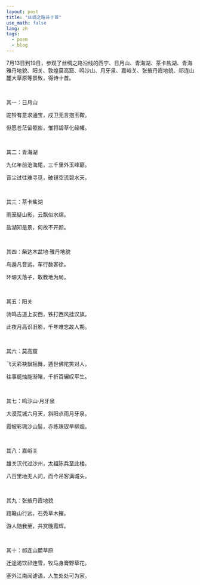 ```yaml
---
layout: post
title: "丝绸之路诗十首"
use_math: false
lang: zh
tags:
  - poem
  - blog
---
```



7月13日到19日，参观了丝绸之路沿线的西宁、日月山、青海湖、茶卡盐湖、青海雅丹地貌、阳关、敦煌莫高窟、鸣沙山、月牙泉、嘉峪关、张掖丹霞地貌、祁连山麓大草原等景致，得诗十首。

<!-- more -->

<br>

其一：日月山

驼铃有意求通宝，戍卫无言抱玉鞍。

但愿苍茫留照影，惟将碧草化经幡。

<br>

其二：青海湖

九亿年前沧海尾，三千里外玉峰巅。

音尘过往难寻觅，破镜空流碧水天。

<br>

其三：茶卡盐湖

雨笼疑山影，云飘似水绵。

盐湖知是景，何故不开颜。

<br>

其四：柴达木盆地·雅丹地貌

鸟遁凡音远，车行数客徐。

环塬天落子，敢教地为局。

<br>

其五：阳关

驹鸣古道上安西，铁打西风挂汉旗。

此夜月高识旧影，千年难忘故人期。

<br>

其六：莫高窟

飞天彩袂飘摇舞，遁世佛陀笑对人。

往事烻烛能渐睹，千折百辗叹平生。

<br>

其七：鸣沙山·月牙泉

大漠荒城六月天，斜阳点雨月牙泉。

霞帔彩珮沙山髻，赤练珠钗旱柳烟。

<br>

其八：嘉峪关

雄关汉代过沙州，太祖陈兵至此楼。

八百里地无人问，而今吊客满城头。

<br>

其九：张掖丹霞地貌

路簸山行远，石秃草木摧。

游人随我至，共赏晚霞辉。

<br>

其十：祁连山麓草原

迁途渴饮祁连雪，牧马身膏野草花。

塞外江南闻谑语，人生处处可为家。

<br>

<br>

